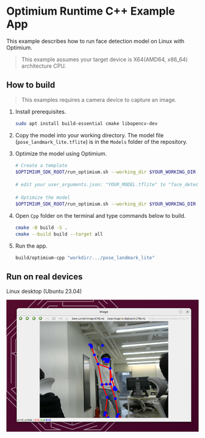 # Optimium Runtime C++ Example App

This example describes how to run face detection model on Linux with Optimium.

> This example assumes your target device is X64(AMD64, x86_64) architecture CPU.

## How to build

> This examples requires a camera device to capture  an image.

1. Install prerequisites.
    ``` bash
    sudo apt install build-essential cmake libopencv-dev
    ```

1. Copy the model into your working directory. The model file (`pose_landmark_lite.tflite`) is in the `Models` folder of the repository.

1. Optimize the model using Optimium.
    ``` bash
    # Create a template
    $OPTIMIUM_SDK_ROOT/run_optimium.sh --working_dir $YOUR_WORKING_DIR --create_template

    # edit your user_arguments.json: "YOUR_MODEL.tflite" to "face_detection_short_range.tflite"

    # Optimize the model
    $OPTIMIUM_SDK_ROOT/run_optimium.sh --working_dir $YOUR_WORKING_DIR
    ```

1. Open `Cpp` folder on the terminal and type commands below to build.
    ``` bash
    cmake -B build -S .
    cmake --build build --target all
    ```

1. Run the app.
    ``` bash
    build/optimium-cpp "workdir/.../pose_landmark_lite"
    ```

## Run on real devices

Linux desktop (Ubuntu 23.04)

![Inference result](assets/sample-cpp.png)